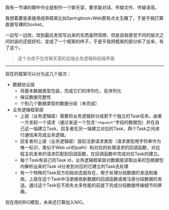 我有一节课的期中作业是制作一个聊天室，要求能对话、传输文件、传输语音。

我想着要是直接用成熟框架比如Springboot+Web那有点太无趣了，于是乎我打算直接写裸的Socket。

一边写一边改，改到最后发现写出来的东西虽然简陋、但是自我感觉不同的层次之间封装的还挺好的，变成了一个框架的样子，于是乎我把框架的部分拆了出来，有了这个。

> 这个仓库不包含聊天室的后端业务逻辑和前端界面

---

现在的框架可以分为这几个层次：

- 数据协议层
  - 将基本数据类型包装，完成它们的序列化、反序列化
  - 保证数据完整性
  - 个别几个数据类型的数据分段（未完成）
- 业务逻辑框架层
  - 上层（业务逻辑层）需要将业务逻辑拆分成若干个独立的Task任务。由某一方发起一个请求（通过发送一个包含`"request"`字段的数据包）并在自己这一端建立Task，回复者在另一端建立对应的Task，两个Task之间进行通信来完成业务逻辑。
  - 回复者的上层（业务逻辑层）提前注册请求类型（请求类型用字符串作为唯一标识，类似于Web url的path）和对应的处理请求的回调函数，对远程主机发来的请求匹配到回调函数，在回调函数中完成对应Task的建立。
  - 每个Task有自己的Task id，业务逻辑框架层对数据层读取出来的包根据包内解析出来的Task id分发到对应的已建立的Task去处理
  - 有一个特殊的Task双方初始状态就存在，用于处理分段数据的发送和接收。上层在这个Task中注册接收新数据的回调函数或者注册分段数据的发送。通过这个Task在不损失太多性能的前提下完成分段数据传输细节的屏蔽。

现在用的BIO模型，未来还打算加入NIO。